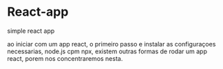 # React-app
simple react app

ao iniciar com um app react, o primeiro passo e instalar as configuraçoes necessarias, 
node.js cpm npx, existem outras formas de rodar um app react, porem nos concentraremos nesta.

